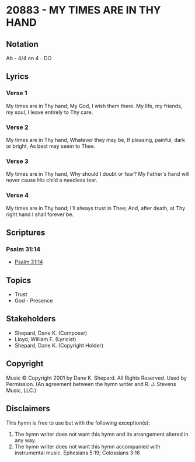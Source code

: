 # 20883 - MY TIMES ARE IN THY HAND

## Notation

Ab - 4/4 on 4 - DO

## Lyrics

### Verse 1

My times are in Thy hand; My God, I wish them there. My life, my friends, my soul, I leave entirely to Thy care. 

### Verse 2

My times are in Thy hand, Whatever they may be, If pleasing, painful, dark or bright, As best may seem to Thee.

### Verse 3

My times are in Thy hand, Why should I doubt or fear? My Father's hand will never cause His child a needless tear.

### Verse 4

My times are in Thy hand; I'll always trust in Thee; And, after death, at Thy right hand I shall forever be.


## Scriptures

### Psalm 31:14

- [Psalm 31:14](https://www.biblegateway.com/passage/?search=Psalm%2031%3A14)


## Topics

- Trust
- God - Presence

## Stakeholders

- Shepard, Dane K. (Composer)
- Lloyd, William F. (Lyricist)
- Shepard, Dane K. (Copyright Holder)

## Copyright

Music © Copyright 2001 by Dane K. Shepard. All Rights Reserved. Used by Permission.
(An agreement between the hymn writer and R. J. Stevens Music, LLC.)

## Disclaimers

This hymn is free to use but with the following exception(s):
1. The hymn writer does not want this hymn and its arrangement altered in any way.
2. The hymn writer does not want this hymn accompanied with instrumental music.
Ephesians 5:19; Colossians 3:16

